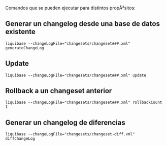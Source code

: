 Comandos que se pueden ejecutar para distintos propÃ³sitos:


## Generar un changelog desde una base de datos existente

    liquibase --changeLogFile="changesets/changeset###.xml" generateChangeLog

## Update

    liquibase --changeLogFile="changesets/changeset###.xml" update

## Rollback a un changeset anterior

    liquibase --changeLogFile="changesets/changeset###.xml" rollbackCount 1

## Generar un changelog de diferencias

    liquibase --changeLogFile="changesets/changeset-diff.xml" diffChangeLog